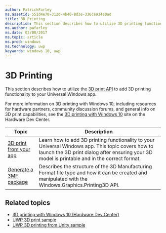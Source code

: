 ```yaml
---
author: PatrickFarley
ms.assetid: 551d4e70-312d-4b40-8d3e-336ce934e0ad
title: 3D Printing
description: This section describes how to utilize 3D printing functionality in your Universal Windows app.
ms.author: pafarley
ms.date: 02/08/2017
ms.topic: article
ms.prod: windows
ms.technology: uwp
keywords: windows 10, uwp
---
```

# 3D Printing


This section describes how to utilize the [3D print API](https://msdn.microsoft.com/library/windows/apps/windows.graphics.printing3d.aspx) to add 3D printing functionality to your Universal Windows app.  

<!-- ![the 3D printing from Unity sample uses Windows 3D print APIs to facilitate the printing of a textured model asset from Unity software](images/unity-app-screenshot-002.png) -->

For more information on 3D printing with Windows 10, including resources for hardware partners, community discussion forums, and general info on 3D print capabilities, see the [3D printing with Windows 10](https://developer.microsoft.com/windows/hardware/3d-print-support-windows-10) site on the Hardware Dev Center.

| Topic | Description |
|-------|-------------|
| [3D print from your app](3d-print-from-app.md) | Learn how to add 3D printing functionality to your Universal Windows app. This topic covers how to launch the 3D print dialog after ensuring your 3D model is printable and in the correct format. |
| [Generate a 3MF package](generate-3mf.md) | Describes the structure of the 3D Manufacturing Format file type and how it can be created and manipulated with the Windows.Graphics.Printing3D API. |

## Related topics

* [3D printing with Windows 10 (Hardware Dev Center)](https://developer.microsoft.com/windows/hardware/3d-print-support-windows-10)
* [UWP 3D print sample](https://github.com/Microsoft/Windows-universal-samples/tree/master/Samples/3DPrinting)
* [UWP 3D printing from Unity sample](https://github.com/Microsoft/Windows-universal-samples/tree/master/Samples/3DPrintingFromUnity)

 
